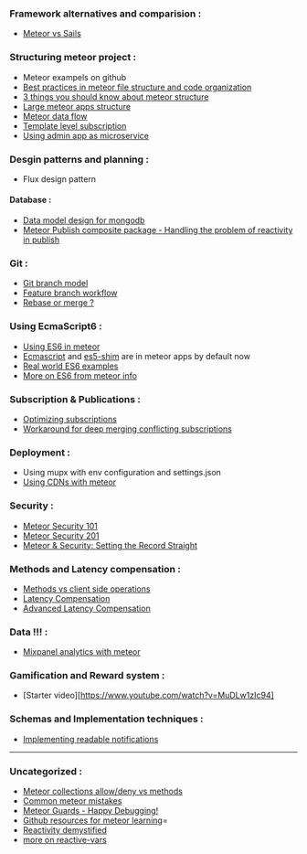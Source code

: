 ### Framework alternatives and comparision :
- [Meteor vs Sails][meteor-sails]

### Structuring meteor project :
- Meteor exampels on github
- [Best practices in meteor file structure and code organization ][meteor-structure-01]
- [3 things you should know about meteor structure][meteor-structure-02]
- [Large meteor apps structure][large-app-structure]
- [Meteor data flow][meteor-data-flow]
- [Template level subscription][template-subscription]
- [Using admin app as microservice][admin-microservice]

### Desgin patterns and planning :
- Flux design pattern

#### Database : 
- [Data model design for mongodb][datamodel-mongo]
- [Meteor Publish composite package - Handling the problem of reactivity in publish][meteor-publish-composite]

### Git :
- [Git branch model][git-branch-model]
- [Feature branch workflow][feature-branch]
- [Rebase or merge ? ][rebase-vs-merge]

### Using EcmaScript6 :
- [Using ES6 in meteor][es6-meteor]
- [Ecmascript](https://atmospherejs.com/meteor/ecmascript) and [es5-shim](https://atmospherejs.com/meteor/es5-shim) are in meteor apps by default now
- [Real world ES6 examples][es6-meteor-examples]
- [More on ES6 from meteor info][meteor-info-es6]

### Subscription & Publications :
- [Optimizing subscriptions][optimize-subs]
- [Workaround for deep merging conflicting subscriptions][deep-merge-workaround]


### Deployment :
- Using mupx with env configuration and settings.json
- [Using CDNs with meteor][meteor-cdns]


### Security :
- [Meteor Security 101][security-101]
- [Meteor Security 201][security-201]
- [Meteor & Security: Setting the Record Straight][security-sacha]

### Methods and Latency compensation :
- [Methods vs client side operations][methods-vs-operations]
- [Latency Compensation][latency-compensation]
- [Advanced Latency Compensation][advanced-latency-compensation]

### Data !!! :
- [Mixpanel analytics with meteor][mixpanel-meteor]


### Gamification and Reward system :
- [Starter video][https://www.youtube.com/watch?v=MuDLw1zIc94]


### Schemas and Implementation techniques :
- [Implementing readable notifications][readable-notifications]


----------------

### Uncategorized :
- [Meteor collections allow/deny vs methods][collection-access-vs-methods]
- [Common meteor mistakes][common-mistakes]
- [Meteor Guards - Happy Debugging!][meteor-guards]
- [Github resources for meteor learning][github-res-meteor-learn]=
- [Reactivity demystified][reactivity]
- [more on reactive-vars][reactive-vars]




[meteor-sails]: http://stackoverflow.com/questions/22202286/sails-js-vs-meteor-what-are-the-advantages-of-both
[meteor-structure-01]: http://fourkitchens.com/blog/article/structuring-meteor-applications
[meteor-structure-02]:https://www.codementor.io/meteor/tutorial/3-things-know-structure-meteor-application
[collection-access-vs-methods]:https://www.discovermeteor.com/blog/meteor-methods-client-side-operations/
[git-branch-model]:http://nvie.com/posts/a-successful-git-branching-model/
[large-app-structure]:https://blog.tableflip.io/large-meteor-projects-best-practices/
[feature-branch]:https://www.atlassian.com/git/tutorials/comparing-workflows/feature-branch-workflow
[rebase-vs-merge]:https://www.atlassian.com/git/tutorials/merging-vs-rebasing/workflow-walkthrough
[es6-meteor]:https://medium.com/@dferber90/es6-in-meteor-5e088c998e4a#.bz00j0ilk
[es6-meteor-examples]:https://medium.com/@dferber90/real-world-es6-examples-in-meteor-a834c6073daa#.nz33itce5
[meteor-info-es6]:http://info.meteor.com/blog/es2015-get-started
[meteor-data-flow]:https://medium.com/meteor-js/data-flow-from-the-database-to-the-ui-three-layers-of-meteor-d5e208b466c3#.ogmg2zu8h
[template-subscription]:https://www.discovermeteor.com/blog/template-level-subscriptions/
[optimize-subs]:https://meteorhacks.com/meteor-subscription-optimizations/
[common-mistakes]:https://dweldon.silvrback.com/common-mistakes
[deep-merge-workaround]:https://medium.com/@MaxDubrovin/workaround-for-meteor-limitations-if-you-want-to-sub-for-more-nested-fields-of-already-received-docs-eb3fdbfe4e07#.nafqguvkd
[meteor-guards]:https://dweldon.silvrback.com/guards
[security-101]:http://joshowens.me/meteor-security-101/
[security-201]:http://joshowens.me/meteor-security-201/
[methods-vs-operations]:https://www.discovermeteor.com/blog/meteor-methods-client-side-operations/
[latency-compensation]:https://www.discovermeteor.com/blog/latency-compensation/
[advanced-latency-compensation]:https://www.discovermeteor.com/blog/advanced-latency-compensation/
[security-sacha]:https://www.discovermeteor.com/blog/meteor-and-security/
[meteor-cdns]:http://joshowens.me/using-a-cdn-with-your-production-meteor-app/
[admin-microservice]:http://joshowens.me/building-an-admin-app-as-a-microservice-with-meteor-js/
[mixpanel-meteor]:https://themeteorchef.com/snippets/using-mixpanel-with-meteor/
[github-res-meteor-learn]: https://github.com/ericdouglas/Meteor-Learning
[reactivity]:https://www.discovermeteor.com/blog/reactivity-basics-meteors-magic-demystified/
[reactive-vars]:http://meteorcapture.com/a-look-at-local-template-state/
[readable-notifications]:http://nl.discovermeteor.com/chapters/notifications/
[datamodel-mongo]:https://docs.mongodb.org/manual/MongoDB-data-models-guide-master.pdf
[meteor-publish-composite]:http://braindump.io/meteor/2014/09/12/publishing-reactive-joins-in-meteor.html
